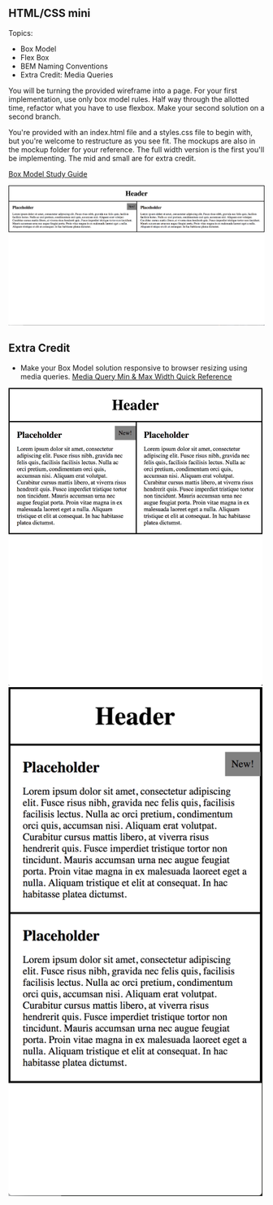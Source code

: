 **HTML/CSS mini**
----------------------------------

Topics:  
* Box Model
* Flex Box
* BEM Naming Conventions
* Extra Credit: Media Queries

You will be turning the provided wireframe into a page. For your first implementation, use only box model rules. Half way through the allotted time, refactor what you have to use flexbox. Make your second solution on a second branch.

You're provided with an index.html file and a styles.css file to begin with, but you're welcome to restructure as you see fit. The mockups are also in the mockup folder for your reference. The full width version is the first you'll be implementing. The mid and small are for extra credit.

[Box Model Study Guide](https://docs.google.com/document/d/1db_gVHonRIAjozSZ7NFsqghJ5B7gdGWgRF0c-3oIGdA/edit?usp=sharing)

<img src="./mockups/full_width.png"/>

## Extra Credit
  * Make your Box Model solution responsive to browser resizing using media queries.
  [Media Query Min & Max Width Quick Reference](https://docs.google.com/document/d/15ucW3PUI3mBPq85gUF_TrVmm9W3HM8LZ6VxhZKZdDqE/edit?usp=sharing)
<img src="./mockups/mid_width.png" width="500"/>
<img src="./mockups/small_width.png" width="500" />
